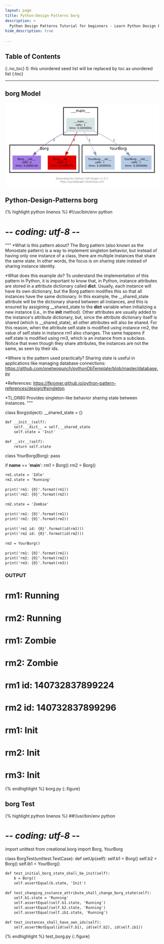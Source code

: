```yaml
---
layout: page
title: Python-Design-Patterns borg
description: >
  Python Design Patterns Tutorial for beginners - Learn Python Design Patterns in simple and easy steps starting from basic to advanced concepts with examples ...
hide_description: true

---
```


## Table of Contents
{:.no_toc}
0. this unordered seed list will be replaced by toc as unordered list
{:toc}

---

## borg Model

![](/courses/python-fesign-patterns/creational/viz/borg.py.png)

## Python-Design-Patterns borg

{% highlight python linenos %}
#!/usr/bin/env python
# -*- coding: utf-8 -*-

"""
*What is this pattern about?
The Borg pattern (also known as the Monostate pattern) is a way to
implement singleton behavior, but instead of having only one instance
of a class, there are multiple instances that share the same state. In
other words, the focus is on sharing state instead of sharing instance
identity.

*What does this example do?
To understand the implementation of this pattern in Python, it is
important to know that, in Python, instance attributes are stored in a
attribute dictionary called __dict__. Usually, each instance will have
its own dictionary, but the Borg pattern modifies this so that all
instances have the same dictionary.
In this example, the __shared_state attribute will be the dictionary
shared between all instances, and this is ensured by assigining
__shared_state to the __dict__ variable when initializing a new
instance (i.e., in the __init__ method). Other attributes are usually
added to the instance's attribute dictionary, but, since the attribute
dictionary itself is shared (which is __shared_state), all other
attributes will also be shared.
For this reason, when the attribute self.state is modified using
instance rm2, the value of self.state in instance rm1 also changes. The
same happens if self.state is modified using rm3, which is an
instance from a subclass.
Notice that even though they share attributes, the instances are not
the same, as seen by their ids.

*Where is the pattern used practically?
Sharing state is useful in applications like managing database connections:
https://github.com/onetwopunch/pythonDbTemplate/blob/master/database.py

*References:
https://fkromer.github.io/python-pattern-references/design/#singleton

*TL;DR80
Provides singleton-like behavior sharing state between instances.
"""

class Borg(object):
    __shared_state = {}

    def __init__(self):
        self.__dict__ = self.__shared_state
        self.state = 'Init'

    def __str__(self):
        return self.state

class YourBorg(Borg):
    pass

if __name__ == '__main__':
    rm1 = Borg()
    rm2 = Borg()

    rm1.state = 'Idle'
    rm2.state = 'Running'

    print('rm1: {0}'.format(rm1))
    print('rm2: {0}'.format(rm2))

    rm2.state = 'Zombie'

    print('rm1: {0}'.format(rm1))
    print('rm2: {0}'.format(rm2))

    print('rm1 id: {0}'.format(id(rm1)))
    print('rm2 id: {0}'.format(id(rm2)))

    rm3 = YourBorg()

    print('rm1: {0}'.format(rm1))
    print('rm2: {0}'.format(rm2))
    print('rm3: {0}'.format(rm3))

### OUTPUT ###
# rm1: Running
# rm2: Running
# rm1: Zombie
# rm2: Zombie
# rm1 id: 140732837899224
# rm2 id: 140732837899296
# rm1: Init
# rm2: Init
# rm3: Init
{% endhighlight %}
borg.py
{:.figure}

## borg Test

{% highlight python linenos %}
##!/usr/bin/env python
# -*- coding: utf-8 -*-
import unittest
from creational.borg import Borg, YourBorg

class BorgTest(unittest.TestCase):
    def setUp(self):
        self.b1 = Borg()
        self.b2 = Borg()
        self.ib1 = YourBorg()

    def test_initial_borg_state_shall_be_init(self):
        b = Borg()
        self.assertEqual(b.state, 'Init')

    def test_changing_instance_attribute_shall_change_borg_state(self):
        self.b1.state = 'Running'
        self.assertEqual(self.b1.state, 'Running')
        self.assertEqual(self.b2.state, 'Running')
        self.assertEqual(self.ib1.state, 'Running')

    def test_instances_shall_have_own_ids(self):
        self.assertNotEqual(id(self.b1), id(self.b2), id(self.ib1))
{% endhighlight %}
test_borg.py
{:.figure}
